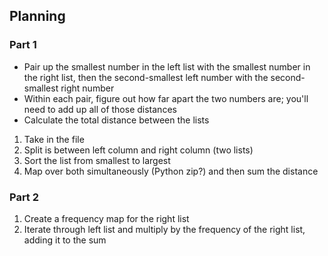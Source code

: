 ## Planning

### Part 1

- Pair up the smallest number in the left list with the smallest number in the right list, then the second-smallest left number with the second-smallest right number
- Within each pair, figure out how far apart the two numbers are; you'll need to add up all of those distances
- Calculate the total distance between the lists 

1. Take in the file
2. Split is between left column and right column (two lists)
3. Sort the list from smallest to largest
4. Map over both simultaneously (Python zip?) and then sum the distance

### Part 2

1. Create a frequency map for the right list
2. Iterate through left list and multiply by the frequency of the right list, adding it to the sum